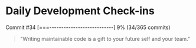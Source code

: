 # Daily Development Check-ins

Commit #34
[===---------------------------] 9% (34/365 commits)

> "Writing maintainable code is a gift to your future self and your team."